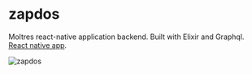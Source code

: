 # zapdos
Moltres react-native application backend. Built with Elixir and Graphql.
[React native app](https://github.com/justrum/moltres).

![zapdos](https://vignette.wikia.nocookie.net/pokemon/images/a/ae/145Zapdos_AG_anime.png/revision/latest?cb=20140214165857)
